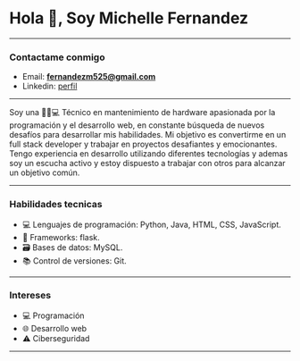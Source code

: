 # Hola 👋, Soy Michelle Fernandez
---

### Contactame conmigo
- Email: **fernandezm525@gmail.com**
- Linkedin: [perfil](https://www.linkedin.com/in/miche890/)

---

Soy una 👩🏾💻 Técnico en mantenimiento de hardware apasionada por la programación y el desarrollo web, en constante búsqueda de nuevos desafíos para desarrollar mis habilidades. Mi objetivo es convertirme en un full stack developer y trabajar en proyectos desafiantes y emocionantes. Tengo experiencia en desarrollo utilizando diferentes tecnologías y ademas soy un escucha activo y estoy dispuesto a trabajar con otros para alcanzar un objetivo común.

---

### Habilidades tecnicas
- 💻 Lenguajes de programación: Python, Java, HTML, CSS, JavaScript.
- 🚀 Frameworks: flask.
- 🗃️ Bases de datos: MySQL.
- 📚 Control de versiones: Git.

---

### Intereses
- 💻 Programación
- 🌐 Desarrollo web
- ⚠ Ciberseguridad

---

